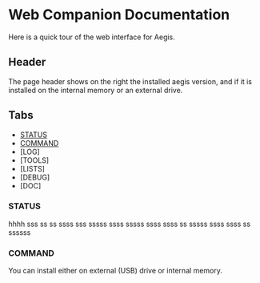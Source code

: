 # Web Companion Documentation
Here is a quick tour of the web interface for Aegis.

## Header
The page header shows on the right the installed aegis version, and if it is installed on the internal memory or an external drive.

## Tabs
- [STATUS](#status)
- [COMMAND](#command)
- [LOG]
- [TOOLS]
- [LISTS]
- [DEBUG]
- [DOC]

### STATUS
hhhh
sss
ss
ss
ssss
sss
sssss
ssss
sssss
ssss
ssss
ss
sssss
ssss
ssss
ss
ssssss

### COMMAND
You can install either on external (USB) drive or internal memory.
